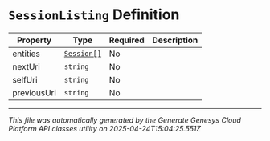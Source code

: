 # `SessionListing` Definition

| Property | Type | Required | Description |
|----------|------|----------|-------------|
| entities | [`Session[]`](session-definition.md) | No |  |
| nextUri | `string` | No |  |
| selfUri | `string` | No |  |
| previousUri | `string` | No |  |

---

*This file was automatically generated by the Generate Genesys Cloud Platform API classes utility on 2025-04-24T15:04:25.551Z*